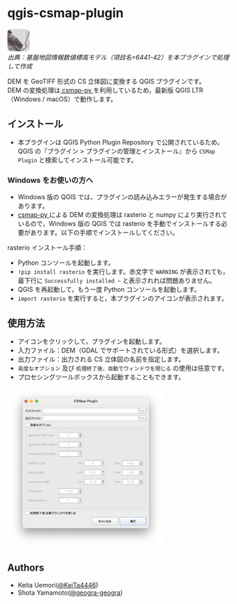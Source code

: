 # qgis-csmap-plugin

<img src='./processing_provider/icon.png' alt="CSMap Plugin Icon" width="10%"><br>
_出典：基盤地図情報数値標高モデル（項目名=6441-42）を本プラグインで処理して作成_

DEM を GeoTIFF 形式の CS 立体図に変換する QGIS プラグインです。<br>
DEM の変換処理は[ csmap-py ](https://github.com/MIERUNE/csmap-py)を利用しているため，最新版 QGIS LTR（Windows / macOS）で動作します。<br>

## インストール

- 本プラグインは QGIS Python Plugin Repository で公開されているため，QGIS の『プラグイン > プラグインの管理とインストール』から `CSMap Plugin` と検索してインストール可能です。

### Windows をお使いの方へ

- Windows 版の QGIS では，プラグインの読み込みエラーが発生する場合があります。<br>
- [csmap-py ](https://github.com/MIERUNE/csmap-py)による DEM の変換処理は rasterio と numpy により実行されているので，Windows 版の QGIS では rasterio を手動でインストールする必要があります。以下の手順でインストールしてください。<br>

rasterio インストール手順：

- Python コンソールを起動します。
- `!pip install rasterio` を実行します。赤文字で `WARNING` が表示されても，最下行に `Successfully installed ~` と表示されれば問題ありません。
- QGIS を再起動して，もう一度 Python コンソールを起動します。
- `import rasterio` を実行すると，本プラグインのアイコンが表示されます。

## 使用方法

- アイコンをクリックして，プラグインを起動します。
- 入力ファイル：DEM（GDAL でサポートされている形式）を選択します。
- 出力ファイル：出力される CS 立体図の名前を指定します。
- `高度なオプション` 及び `処理終了後，自動でウィンドウを閉じる` の使用は任意です。
- プロセシングツールボックスから起動することもできます。

<img src='./imgs/usage.png' alt="Usage Example of CSMap Plugin" width="70%">

## Authors

- Keita Uemori([@KeiTa4446](https://github.com/KeiTa4446))
- Shota Yamamoto([@geogra-geogra](https://github.com/geogra-geogra))
